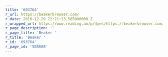 ```yaml
---
title: '693764'
r_url: https://beakerbrowser.com/
r_date: 2016-12-29 22:21:13.565000000 Z
r_wrapped_url: https://www.reading.am/p/4yes/https://beakerbrowser.com/
r_page_description: ''
r_page_title: 'Beaker '
r_title: 'Beaker '
r_id: '693764'
r_page_id: '508688'
---
```


